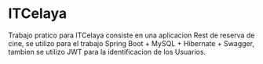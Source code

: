 # ITCelaya

Trabajo pratico para ITCelaya consiste en una aplicacion Rest de reserva de cine, se utilizo para el trabajo Spring Boot + MySQL + Hibernate + Swagger, tambien se utilizo JWT para la identificacion de los Usuarios. 
